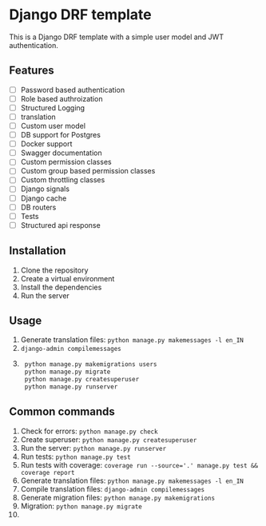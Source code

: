 # Django DRF template

This is a Django DRF template with a simple user model and JWT authentication.

## Features

 - [ ] Password based authentication
 - [ ] Role based authroization
 - [ ] Structured Logging
 - [ ] translation
 - [ ] Custom user model
 - [ ] DB support for Postgres
 - [ ] Docker support
 - [ ] Swagger documentation
 - [ ] Custom permission classes
 - [ ] Custom group based permission classes
 - [ ] Custom throttling classes
 - [ ] Django signals
 - [ ] Django cache
 - [ ] DB routers
 - [ ] Tests
 - [ ] Structured api response

## Installation

1. Clone the repository
2. Create a virtual environment
3. Install the dependencies
4. Run the server

## Usage

1. Generate translation files: `python manage.py makemessages -l en_IN`
2. `django-admin compilemessages`
3. ```bash
    python manage.py makemigrations users
    python manage.py migrate
    python manage.py createsuperuser
    python manage.py runserver
   ```


## Common commands
1. Check for errors: `python manage.py check`
2. Create superuser: `python manage.py createsuperuser`
3. Run the server: `python manage.py runserver`
4. Run tests: `python manage.py test`
5. Run tests with coverage: `coverage run --source='.' manage.py test && coverage report`
6. Generate translation files: `python manage.py makemessages -l en_IN`
7. Compile translation files: `django-admin compilemessages`
8. Generate migration files: `python manage.py makemigrations`
9. Migration: `python manage.py migrate`
10. 
